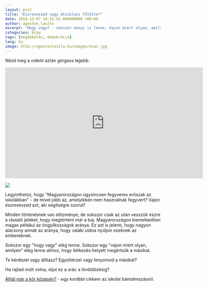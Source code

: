 ```yaml
---
layout: post
title: "Észreveszed vagy átsiklasz fölötte?"
date: 2016-12-07 10:32:42.000000000 +00:00
author: agoston_laszlo
excerpt: "Hogy vagy? - sokszor ennyi is lenne. Vajon miért olyan, amilyen? - sokszor ennyi belegondolás kéne ahhoz, hogy ítélkezés helyett megértsük a másikat. Te kérdezel vagy állítasz? Együttérzel vagy lenyomod a másikat?"
categories: blog
tags: [megbékélés, demokrácia]
lang: hu
image: http://agostonlaszlo.hu/images/evan.jpg
---
```

Nézd meg a videót aztán görgess lejjebb.

<iframe src="https://player.vimeo.com/video/194485192" width="640" height="360" frameborder="0" webkitallowfullscreen mozallowfullscreen allowfullscreen></iframe>

![](https://www.alphasights.com/assets/scroll-down-3ae7fe2b25dfa382cbca0080092f8236442e7143d6be10583ee527093a45e3a4.svg)



Legyinthetsz, hogy "Magyarországon úgysincsen fegyveres erőszak az iskolákban" - de mivel jobb az, amelyikben nem használnak fegyvert? Vajon észreveszed azt, aki segítségre szorul? 

Minden történésnek van előzménye, de sokszor csak az után vesszük észre a ráutaló jeleket, hogy megtörtént már a baj. Magyarországon kiemelkedően magas például az öngyilkosságok aránya. Ez azt is jelenti, hogy nagyon alacsony annak az aránya, hogy valaki utána nyúljon ezeknek az embereknek. 

Sokszor egy "hogy vagy" elég lenne. Sokszor egy "vajon miért olyan, amilyen" elég lenne ahhoz, hogy ítélkezés helyett megértsük a másikat. 

Te kérdezel vagy állítasz? Együttérzel vagy lenyomod a másikat?

Ha rajtad múlt volna, eljut ez a srác a lövöldözésig?

[Álltál már a kör közepén?](http://agostonlaszlo.hu/blog/iskolai-bantalmazas/) - egy korábbi cikkem az iskolai bántalmazásról.
